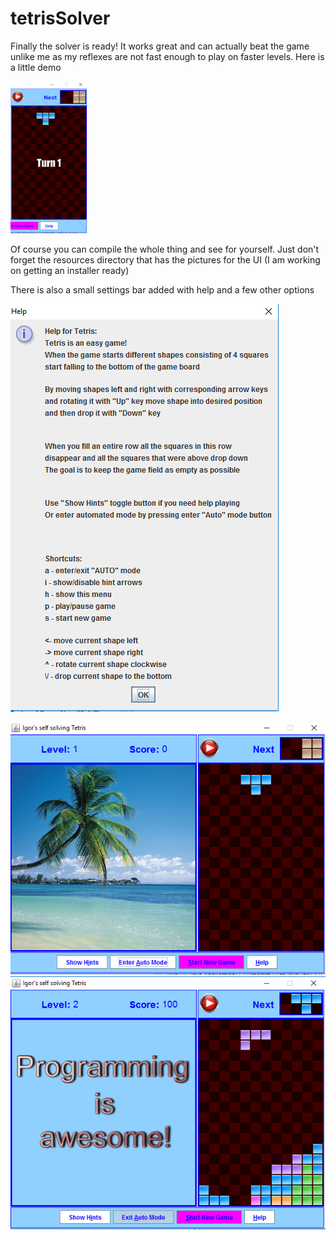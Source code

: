 # tetrisSolver
Finally the solver is ready! It works great and can actually beat the game unlike me as my reflexes are not fast enough to play on faster levels. Here is a little demo

![ScreenShot](/screenShots/smallDemo.gif)

Of course you can compile the whole thing and see for yourself. Just don't forget the resources directory that has the pictures for the UI (I am working on getting an installer ready)

There is also a small settings bar added with help and a few other options

![ScreenShot](/screenShots/helpMenu.png)


![ScreenShot](/screenShots/start.png)
![ScreenShot](/screenShots/tetrisScreenshot2.png)

